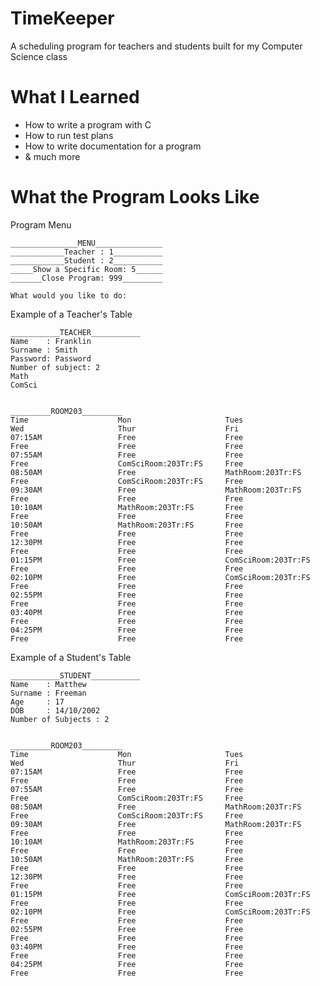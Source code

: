 # TimeKeeper
A scheduling program for teachers and students built for my Computer Science class

# What I Learned

* How to write a program with C
* How to run test plans
* How to write documentation for a program
* & much more

# What the Program Looks Like

Program Menu

    _______________MENU_______________
    ____________Teacher : 1___________
    ____________Student : 2___________
    _____Show a Specific Room: 5______
    _______Close Program: 999_________

    What would you like to do:


Example of a Teacher's Table

    ___________TEACHER___________
    Name    : Franklin
    Surname : Smith
    Password: Password
    Number of subject: 2
    Math
    ComSci

                                                    _________ROOM203_________
    Time                    Mon                     Tues                    Wed                     Thur                    Fri
    07:15AM                 Free                    Free                    Free                    Free                    Free
    07:55AM                 Free                    Free                    Free                    ComSciRoom:203Tr:FS     Free
    08:50AM                 Free                    MathRoom:203Tr:FS       Free                    ComSciRoom:203Tr:FS     Free
    09:30AM                 Free                    MathRoom:203Tr:FS       Free                    Free                    Free
    10:10AM                 MathRoom:203Tr:FS       Free                    Free                    Free                    Free
    10:50AM                 MathRoom:203Tr:FS       Free                    Free                    Free                    Free
    12:30PM                 Free                    Free                    Free                    Free                    Free
    01:15PM                 Free                    ComSciRoom:203Tr:FS     Free                    Free                    Free
    02:10PM                 Free                    ComSciRoom:203Tr:FS     Free                    Free                    Free
    02:55PM                 Free                    Free                    Free                    Free                    Free
    03:40PM                 Free                    Free                    Free                    Free                    Free
    04:25PM                 Free                    Free                    Free                    Free                    Free


Example of a Student's Table

    ___________STUDENT___________
    Name    : Matthew
    Surname : Freeman
    Age     : 17
    DOB     : 14/10/2002
    Number of Subjects : 2

                                                    _________ROOM203_________
    Time                    Mon                     Tues                    Wed                     Thur                    Fri
    07:15AM                 Free                    Free                    Free                    Free                    Free
    07:55AM                 Free                    Free                    Free                    ComSciRoom:203Tr:FS     Free
    08:50AM                 Free                    MathRoom:203Tr:FS       Free                    ComSciRoom:203Tr:FS     Free
    09:30AM                 Free                    MathRoom:203Tr:FS       Free                    Free                    Free
    10:10AM                 MathRoom:203Tr:FS       Free                    Free                    Free                    Free
    10:50AM                 MathRoom:203Tr:FS       Free                    Free                    Free                    Free
    12:30PM                 Free                    Free                    Free                    Free                    Free
    01:15PM                 Free                    ComSciRoom:203Tr:FS     Free                    Free                    Free
    02:10PM                 Free                    ComSciRoom:203Tr:FS     Free                    Free                    Free
    02:55PM                 Free                    Free                    Free                    Free                    Free
    03:40PM                 Free                    Free                    Free                    Free                    Free
    04:25PM                 Free                    Free                    Free                    Free                    Free
